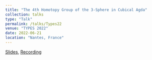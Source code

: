 ```yaml
---
title: "The 4th Homotopy Group of the 3-Sphere in Cubical Agda"
collection: talks
type: "Talk"
permalink: /talks/Types22
venue: "TYPES 2022"
date: 2022-06-21
location: "Nantes, France"
---
```

[Slides](http://aljungstrom.github.io/files/Types22.pdf), [Recording](https://www.youtube.com/watch?v=P6LNaYMTkMM)

